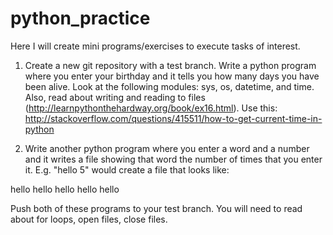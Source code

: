 # python_practice
Here I will create mini programs/exercises to execute tasks of interest.

1. Create a new git repository with a test branch.  Write a python program where you enter your birthday and it tells you how many days you have been alive. Look at the following modules: sys, os, datetime, and time.  Also, read about writing and reading to files (http://learnpythonthehardway.org/book/ex16.html).  Use this: http://stackoverflow.com/questions/415511/how-to-get-current-time-in-python

2.  Write another python program where you enter a word and a number and it writes a file showing that word the number of times that you enter it.  E.g. "hello  5" would create a file that looks like:

hello
hello
hello
hello
hello

Push both of these programs to your test branch.  You will need to read about for loops, open files, close files.
